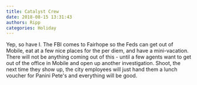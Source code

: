```yaml
---
title: Catalyst Crew
date: 2018-08-15 13:31:43
authors: Ripp
categories: Holiday
---
```


 Yep, so have I.  The FBI comes to Fairhope so the Feds can get out of Mobile, eat at a few nice places for the per diem, and have a mini-vacation.  There will not be anything coming out of this - until a few agents want to get out of the office in Mobile and open up another investigation.
Shoot, the next time they show up, the city employees will just hand them a lunch voucher for Panini Pete's and everything will be good.